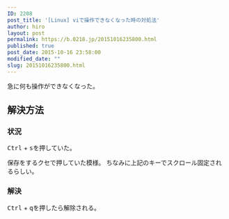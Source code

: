 ```yaml
---
ID: 2208
post_title: '[Linux] viで操作できなくなった時の対処法'
author: hiro
layout: post
permalink: https://b.0218.jp/20151016235800.html
published: true
post_date: 2015-10-16 23:58:00
modified_date: ""
slug: 20151016235800.html
---
```

急に何も操作ができなくなった。
<!--more-->
<h2>解決方法</h2>
<h3>状況</h3>
<kbd>Ctrl</kbd> + <kbd>s</kbd>を押していた。

保存をするクセで押していた模様。
ちなみに上記のキーでスクロール固定されるらしい。

<h3>解決</h3>
<kbd>Ctrl</kbd> + <kbd>q</kbd>を押したら解除される。